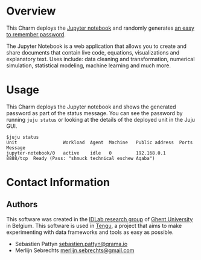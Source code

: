 # Overview

This Charm deploys the [Jupyter notebook](http://jupyter.org) and randomly generates [an easy to remember password](https://xkcd.com/936/).

The Jupyter Notebook is a web application that allows you to create and share documents that contain live code, equations, visualizations and explanatory text. Uses include: data cleaning and transformation, numerical simulation, statistical modeling, machine learning and much more.

# Usage

This Charm deploys the Jupyter notebook and shows the generated password as part of the status message. You can see the password by running `juju status` or looking at the details of the deployed unit in the Juju GUI.

```
$juju status
Unit                 Workload  Agent  Machine   Public address  Ports     Message
jupyter-notebook/0   active    idle   0         192.168.0.1     8888/tcp  Ready (Pass: "shmuck technical eschew Aqaba")
```

# Contact Information

## Authors

This software was created in the [IDLab research group](https://www.ugent.be/ea/idlab) of [Ghent University](https://www.ugent.be) in Belgium. This software is used in [Tengu](http://tengu.intec.ugent.be), a project that aims to make experimenting with data frameworks and tools as easy as possible.

 - Sebastien Pattyn <sebastien.pattyn@qrama.io>
 - Merlijn Sebrechts <merlijn.sebrechts@gmail.com>
